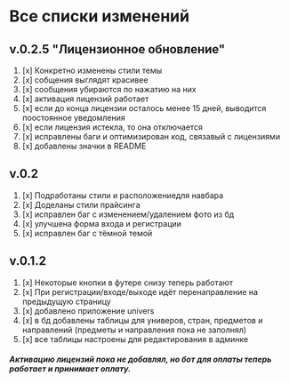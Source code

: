 # Все списки изменений
## **v.0.2.5 "Лицензионное обновление"**

1. [x] Конкретно изменены стили темы
2. [x] собщения выглядят красивее
3. [x] сообщения убираются по нажатию на них
4. [x] активация лицензий работает
5. [x] если до конца лицензии осталось менее 15 дней, выводится поостоянное уведомления
6. [x] если лицензия истекла, то она отключается
7. [x] исправлены баги и оптимизирован код, связавый с лицензиями
8. [x] добавлены значки в README

## **v.0.2**

1. [x] Подработаны стили и расположениедля навбара
2. [x] Доделаны стили прайсинга
3. [x] исправлен баг с изменением/удалением фото из бд
4. [x] улучшена форма входа и регистрации 
5. [x] исправлен баг с тёмной темой

## **v.0.1.2**

1. [x] Некоторые кнопки в футере снизу теперь работают
2. [x] При регистрации/входе/выходе идёт перенаправление на предыдущую страницу
3. [x] добавлено приложение univers
4. [x] в бд добавлены таблицы для универов, стран, предметов и направлений (предметы и направления пока не заполнял)
5. [x] все таблицы настроены для редактирования в админке

 ##### Активацию лицензий пока не добавлял, но бот для оплаты теперь работает и принимает оплату.
